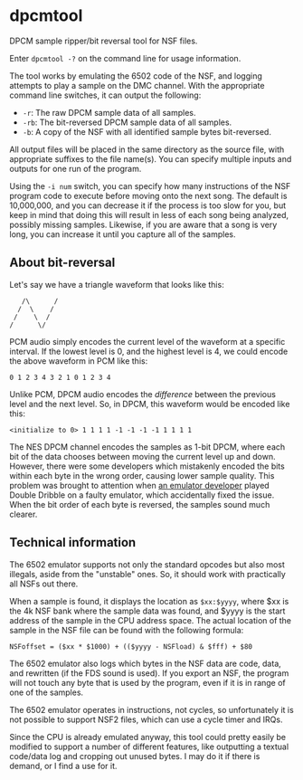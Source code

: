 # dpcmtool

DPCM sample ripper/bit reversal tool for NSF files.

Enter `dpcmtool -?` on the command line for usage information.

The tool works by emulating the 6502 code of the NSF, and logging attempts to play a sample on the DMC channel. With the appropriate command line switches, it can output the following:

* `-r`: The raw DPCM sample data of all samples.
* `-rb`: The bit-reversed DPCM sample data of all samples.
* `-b`: A copy of the NSF with all identified sample bytes bit-reversed.

All output files will be placed in the same directory as the source file, with appropriate suffixes to the file name(s). You can specify multiple inputs and outputs for one run of the program.

Using the `-i num` switch, you can specify how many instructions of the NSF program code to execute before moving onto the next song. The default is 10,000,000, and you can decrease it if the process is too slow for you, but keep in mind that doing this will result in less of each song being analyzed, possibly missing samples. Likewise, if you are aware that a song is very long, you can increase it until you capture all of the samples.

## About bit-reversal

Let's say we have a triangle waveform that looks like this:

```
   /\      /
  /  \    /
 /    \  /
/      \/
```

PCM audio simply encodes the current level of the waveform at a specific interval. If the lowest level is 0, and the highest level is 4, we could encode the above waveform in PCM like this:

`0 1 2 3 4 3 2 1 0 1 2 3 4`

Unlike PCM, DPCM audio encodes the _difference_ between the previous level and the next level. So, in DPCM, this waveform would be encoded like this:

`<initialize to 0> 1 1 1 1 -1 -1 -1 -1 1 1 1 1`

The NES DPCM channel encodes the samples as 1-bit DPCM, where each bit of the data chooses between moving the current level up and down. However, there were some developers which mistakenly encoded the bits within each byte in the wrong order, causing lower sample quality. This problem was brought to attention when [an emulator developer](http://forums.nesdev.com/viewtopic.php?f=2&t=20308) played Double Dribble on a faulty emulator, which accidentally fixed the issue. When the bit order of each byte is reversed, the samples sound much clearer.

## Technical information

The 6502 emulator supports not only the standard opcodes but also most illegals, aside from the "unstable" ones. So, it should work with practically all NSFs out there.

When a sample is found, it displays the location as `$xx:$yyyy`, where $xx is the 4k NSF bank where the sample data was found, and $yyyy is the start address of the sample in the CPU address space. The actual location of the sample in the NSF file can be found with the following formula:

`NSFoffset = ($xx * $1000) + (($yyyy - NSFload) & $fff) + $80`

The 6502 emulator also logs which bytes in the NSF data are code, data, and rewritten (if the FDS sound is used). If you export an NSF, the program will not touch any byte that is used by the program, even if it is in range of one of the samples.

The 6502 emulator operates in instructions, not cycles, so unfortunately it is not possible to support NSF2 files, which can use a cycle timer and IRQs.

Since the CPU is already emulated anyway, this tool could pretty easily be modified to support a number of different features, like outputting a textual code/data log and cropping out unused bytes. I may do it if there is demand, or I find a use for it.